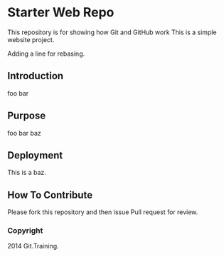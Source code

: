 # Starter Web Repo

This repository is for showing how Git and GitHub work
This is a simple website project.

Adding a line for rebasing.

## Introduction

foo bar

## Purpose

foo bar baz

## Deployment

This is a baz.

## How To Contribute

Please fork this repository and then issue Pull request for review.

### Copyright

2014 Git.Training.

